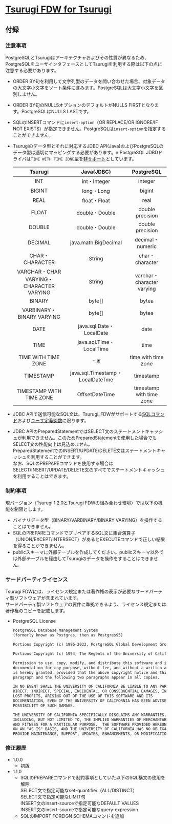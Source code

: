 # [Tsurugi FDW for Tsurugi](./tsurugi_fdw.md)

## 付録

### 注意事項

PostgreSQLとTsurugiはアーキテクチャおよびその性質が異なるため、PostgreSQLをユーザインタフェースとしてTsurugiを利用する際は以下の点に注意する必要があります。

- ORDER BY句を利用して文字列型のデータを問い合わせた場合、対象データの大文字小文字をソート条件に含みます。PostgreSQLは大文字小文字を区別しません。

- ORDER BY句のNULLSオプションのデフォルトがNULLS FIRSTとなります。PostgreSQLはNULLS LASTです。

- SQLのINSERTコマンドに`insert-option`（OR REPLACE/OR IGNORE/IF NOT EXISTS）が指定できません。PostgreSQLは`insert-option`を指定することができません。

- Tsurugiのデータ型とそれに対応するJDBC API(Java)およびPostgreSQLのデータ型は適切にマッピングする必要があります。※ PostgreSQL JDBDドライバは`TIME WITH TIME ZONE`型を[非サポート](https://jdbc.postgresql.org/documentation/query/#using-java-8-date-and-time-classes)としています。

    | Tsurugi | Java(JDBC) | PostgreSQL |
    | :---: | :---: | :---: |
    | INT | int・Integer | integer |
    | BIGINT | long・Long | bigint |
    | REAL | float・Float | real |
    | FLOAT | double・Double | double precision |
    | DOUBLE | double・Double | double precision |
    | DECIMAL | java.math.BigDecimal | decimal・numeric |
    | CHAR・CHARACTER | String | char・character |
    | VARCHAR・CHAR VARYING・CHARACTER VARYING | String | varchar・character varying |
    | BINARY | byte[] | bytea |
    | VARBINARY・BINARY VARYING | byte[] | bytea |
    | DATE | java.sql.Date・LocalDate | date |
    | TIME | java.sql.Time・LocalTime | time |
    | TIME WITH TIME ZONE | - [※]((https://jdbc.postgresql.org/documentation/query/#using-java-8-date-and-time-classes)) | time with time zone |
    | TIMESTAMP | java.sql.Timestamp・LocalDateTme | timestamp |
    | TIMESTAMP WITH TIME ZONE | OffsetDateTime | timestamp with time zone |

- JDBC APIで送信可能なSQL文は、Tsurugi_FDWがサポートする[SQLコマンド](./sql_reference.md)および[ユーザ定義関数](./udf_reference.md)に限ります。  

- JDBC APIのPreparedStatementではSELECT文のステートメントキャッシュが利用できません。このためPreparedStatementを使用した場合でもSELECT文の性能向上は見込めません。  
  PreparedStatementでのINSERT/UPDATE/DELETE文はステートメントキャッシュを利用することができます。  
  なお、SQLのPREPAREコマンドを使用する場合はSELECT/INSERT/UPDATE/DELETE文のすべてでステートメントキャッシュを利用することはできます。

### 制約事項

現バージョン（Tsurugi 1.2.0とTsurugi FDWの組み合わせ環境）では以下の機能を制限とします。

- バイナリデータ型（BINARY/VARBINARY/BINARY VARYING）を操作することはできません。
- SQLのPREPAREコマンドでプリペアするSQL文に集合演算子（UNION/EXCEPT/INTERSECT）があるとEXECUTEコマンドで正しい結果を得ることができません。
- publicスキーマに外部テーブルを作成してください。publicスキーマ以外では外部テーブルを経由してTsurugiのデータを操作をすることはできません。

### サードパーティライセンス

Tsurugi FDWには、ライセンス規定または著作権の表示が必要なサードパーティ製ソフトウェアが含まれています。  
サードパーティ製ソフトウェアの要件に準拠できるよう、ライセンス規定または著作権のコピーを記載します。

- PostgreSQL License

  ~~~txt
  PostgreSQL Database Management System
  (formerly known as Postgres, then as Postgres95)

  Portions Copyright (c) 1996-2023, PostgreSQL Global Development Group

  Portions Copyright (c) 1994, The Regents of the University of California

  Permission to use, copy, modify, and distribute this software and its
  documentation for any purpose, without fee, and without a written agreement
  is hereby granted, provided that the above copyright notice and this
  paragraph and the following two paragraphs appear in all copies.

  IN NO EVENT SHALL THE UNIVERSITY OF CALIFORNIA BE LIABLE TO ANY PARTY FOR
  DIRECT, INDIRECT, SPECIAL, INCIDENTAL, OR CONSEQUENTIAL DAMAGES, INCLUDING
  LOST PROFITS, ARISING OUT OF THE USE OF THIS SOFTWARE AND ITS
  DOCUMENTATION, EVEN IF THE UNIVERSITY OF CALIFORNIA HAS BEEN ADVISED OF THE
  POSSIBILITY OF SUCH DAMAGE.

  THE UNIVERSITY OF CALIFORNIA SPECIFICALLY DISCLAIMS ANY WARRANTIES,
  INCLUDING, BUT NOT LIMITED TO, THE IMPLIED WARRANTIES OF MERCHANTABILITY
  AND FITNESS FOR A PARTICULAR PURPOSE.  THE SOFTWARE PROVIDED HEREUNDER IS
  ON AN "AS IS" BASIS, AND THE UNIVERSITY OF CALIFORNIA HAS NO OBLIGATIONS TO
  PROVIDE MAINTENANCE, SUPPORT, UPDATES, ENHANCEMENTS, OR MODIFICATIONS.
  ~~~

### 修正履歴

- 1.0.0
  - 初版
- 1.1.0
  - SQLのPREPAREコマンドで制約事項としていた以下のSQL構文の使用を解除  
    SELECT文で指定可能なset-quantifier（ALL/DISTINCT）  
    SELECT文で指定可能なLIMIT句  
    INSERT文のinsert-sourceで指定可能なDEFAULT VALUES  
    INSERT文のinsert-sourceで指定可能なquery-expression  
  - SQLのIMPORT FOREIGN SCHEMAコマンドを追加 
